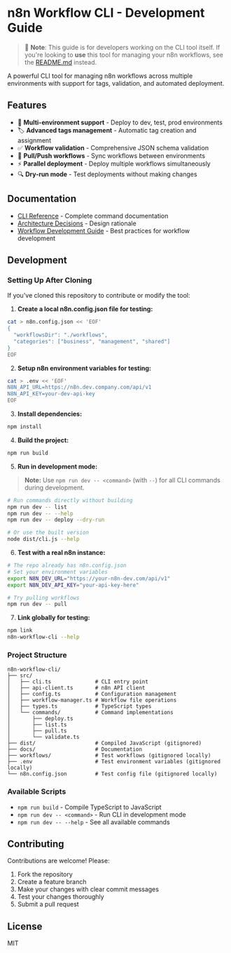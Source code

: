 # n8n Workflow CLI - Development Guide

> 📘 **Note**: This guide is for developers working on the CLI tool itself. If you're looking to **use** this tool for managing your n8n workflows, see the [README.md](README.md) instead.

A powerful CLI tool for managing n8n workflows across multiple environments with support for tags, validation, and automated deployment.

## Features

- 🚀 **Multi-environment support** - Deploy to dev, test, prod environments
- 🏷️ **Advanced tags management** - Automatic tag creation and assignment
- ✅ **Workflow validation** - Comprehensive JSON schema validation
- 🔄 **Pull/Push workflows** - Sync workflows between environments
- ⚡ **Parallel deployment** - Deploy multiple workflows simultaneously
- 🔍 **Dry-run mode** - Test deployments without making changes

## Documentation

- [CLI Reference](docs/cli-reference.md) - Complete command documentation
- [Architecture Decisions](docs/architecture-decisions.md) - Design rationale
- [Workflow Development Guide](docs/workflow-development.md) - Best practices for workflow development

## Development

### Setting Up After Cloning

If you've cloned this repository to contribute or modify the tool:

1. **Create a local n8n.config.json file for testing:**
```bash
cat > n8n.config.json << 'EOF'
{
  "workflowsDir": "./workflows",
  "categories": ["business", "management", "shared"]
}
EOF
```

2. **Setup n8n environment variables for testing:**
```bash
cat > .env << 'EOF'
N8N_API_URL=https://n8n.dev.company.com/api/v1
N8N_API_KEY=your-dev-api-key
EOF
```

3. **Install dependencies:**
```bash
npm install
```

4. **Build the project:**
```bash
npm run build
```

5. **Run in development mode:**

> **Note:** Use `npm run dev -- <command>` (with `--`) for all CLI commands during development.

```bash
# Run commands directly without building
npm run dev -- list
npm run dev -- --help
npm run dev -- deploy --dry-run

# Or use the built version
node dist/cli.js --help
```

6. **Test with a real n8n instance:**
```bash
# The repo already has n8n.config.json
# Set your environment variables
export N8N_DEV_URL="https://your-n8n-dev.com/api/v1"
export N8N_DEV_API_KEY="your-api-key-here"

# Try pulling workflows
npm run dev -- pull
```

7. **Link globally for testing:**
```bash
npm link
n8n-workflow-cli --help
```

### Project Structure

```
n8n-workflow-cli/
├── src/
│   ├── cli.ts              # CLI entry point
│   ├── api-client.ts       # n8n API client
│   ├── config.ts           # Configuration management
│   ├── workflow-manager.ts # Workflow file operations
│   ├── types.ts            # TypeScript types
│   └── commands/           # Command implementations
│       ├── deploy.ts
│       ├── list.ts
│       ├── pull.ts
│       └── validate.ts
├── dist/                   # Compiled JavaScript (gitignored)
├── docs/                   # Documentation
├── workflows/              # Test workflows (gitignored locally)
├── .env                    # Test environment variables (gitignored locally)
└── n8n.config.json         # Test config file (gitignored locally)
```

### Available Scripts

- `npm run build` - Compile TypeScript to JavaScript
- `npm run dev -- <command>` - Run CLI in development mode
- `npm run dev -- --help` - See all available commands

## Contributing

Contributions are welcome! Please:

1. Fork the repository
2. Create a feature branch
3. Make your changes with clear commit messages
4. Test your changes thoroughly
5. Submit a pull request

## License

MIT
